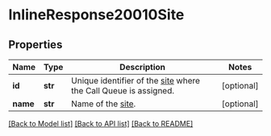 # InlineResponse20010Site

## Properties
Name | Type | Description | Notes
------------ | ------------- | ------------- | -------------
**id** | **str** | Unique identifier of the [site](https://support.zoom.us/hc/en-us/articles/360020809672-Managing-Multiple-Sites) where the Call Queue is assigned.  | [optional] 
**name** | **str** | Name of the [site](https://support.zoom.us/hc/en-us/articles/360020809672-Managing-Multiple-Sites). | [optional] 

[[Back to Model list]](../README.md#documentation-for-models) [[Back to API list]](../README.md#documentation-for-api-endpoints) [[Back to README]](../README.md)

